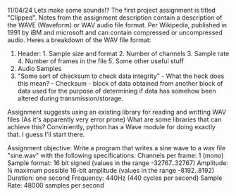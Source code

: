 11/04/24
Lets make some sounds!? The first project assignment is titled "Clipped". Notes from the assignment description contain a description of the WAVE (Waveform) or WAV audio file format. 
Per Wikipedia, published in 1991 by iBM and microsoft and can contain compressed or uncompressed audio.
Heres a breakdown of the WAV file format:
  1. Header:
    1.  Sample size and format
    2.  Number of channels
    3.  Sample rate
    4.  Number of frames in the file
    5.  Some other useful stuff
  2.  Audio Samples
  3.  "Some sort of checksum to check data integrity" - What the heck does this mean?
    -  Checksum - block of data obtained from another block of data used for the purpose of determining if data has somehow been altered during transmission/storage.

Assignment suggests using an existing library for reading and writting WAV files (As it's apparently very error prone) 
What are some libraries that can achieve this? Conviniently, python has a Wave module for doing exactly that. I guess I'll start there. 

Assignment objective:
Write a program that writes a sine wave to a wav file "sine.wav" with the following specifications:
  Channels per frame: 1 (mono)
  Sample format: 16 bit signed (values in the range -32767..32767)
  Amplitude: ¼ maximum possible 16-bit amplitude (values in the range -8192..8192)
  Duration: one second
  Frequency: 440Hz (440 cycles per second)
  Sample Rate: 48000 samples per second
